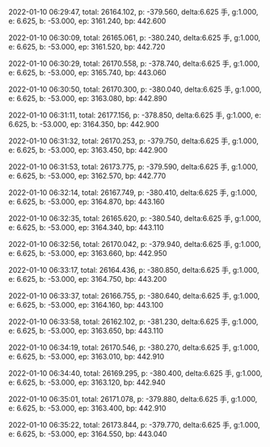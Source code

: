 2022-01-10 06:29:47, total: 26164.102, p: -379.560, delta:6.625 手, g:1.000, e: 6.625, b: -53.000, ep: 3161.240, bp: 442.600

2022-01-10 06:30:09, total: 26165.061, p: -380.240, delta:6.625 手, g:1.000, e: 6.625, b: -53.000, ep: 3161.520, bp: 442.720

2022-01-10 06:30:29, total: 26170.558, p: -378.740, delta:6.625 手, g:1.000, e: 6.625, b: -53.000, ep: 3165.740, bp: 443.060

2022-01-10 06:30:50, total: 26170.300, p: -380.040, delta:6.625 手, g:1.000, e: 6.625, b: -53.000, ep: 3163.080, bp: 442.890

2022-01-10 06:31:11, total: 26177.156, p: -378.850, delta:6.625 手, g:1.000, e: 6.625, b: -53.000, ep: 3164.350, bp: 442.900

2022-01-10 06:31:32, total: 26170.253, p: -379.750, delta:6.625 手, g:1.000, e: 6.625, b: -53.000, ep: 3163.450, bp: 442.900

2022-01-10 06:31:53, total: 26173.775, p: -379.590, delta:6.625 手, g:1.000, e: 6.625, b: -53.000, ep: 3162.570, bp: 442.770

2022-01-10 06:32:14, total: 26167.749, p: -380.410, delta:6.625 手, g:1.000, e: 6.625, b: -53.000, ep: 3164.870, bp: 443.160

2022-01-10 06:32:35, total: 26165.620, p: -380.540, delta:6.625 手, g:1.000, e: 6.625, b: -53.000, ep: 3164.340, bp: 443.110

2022-01-10 06:32:56, total: 26170.042, p: -379.940, delta:6.625 手, g:1.000, e: 6.625, b: -53.000, ep: 3163.660, bp: 442.950

2022-01-10 06:33:17, total: 26164.436, p: -380.850, delta:6.625 手, g:1.000, e: 6.625, b: -53.000, ep: 3164.750, bp: 443.200

2022-01-10 06:33:37, total: 26166.755, p: -380.640, delta:6.625 手, g:1.000, e: 6.625, b: -53.000, ep: 3164.160, bp: 443.100

2022-01-10 06:33:58, total: 26162.102, p: -381.230, delta:6.625 手, g:1.000, e: 6.625, b: -53.000, ep: 3163.650, bp: 443.110

2022-01-10 06:34:19, total: 26170.546, p: -380.270, delta:6.625 手, g:1.000, e: 6.625, b: -53.000, ep: 3163.010, bp: 442.910

2022-01-10 06:34:40, total: 26169.295, p: -380.400, delta:6.625 手, g:1.000, e: 6.625, b: -53.000, ep: 3163.120, bp: 442.940

2022-01-10 06:35:01, total: 26171.078, p: -379.880, delta:6.625 手, g:1.000, e: 6.625, b: -53.000, ep: 3163.400, bp: 442.910

2022-01-10 06:35:22, total: 26173.844, p: -379.770, delta:6.625 手, g:1.000, e: 6.625, b: -53.000, ep: 3164.550, bp: 443.040